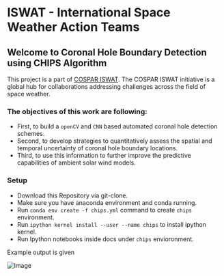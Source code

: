 # ISWAT - International Space Weather Action Teams
## Welcome to Coronal Hole Boundary Detection using CHIPS Algorithm

This project is a part of [COSPAR ISWAT](https://www.iswat-cospar.org/iswat-cospar). The COSPAR ISWAT initiative is a global hub for collaborations addressing challenges across the field of space weather.


### The objectives of this work are following: 
- First, to build a `openCV` and `CNN` based automated coronal hole detection schemes. 
- Second, to develop strategies to quantitatively assess the spatial and temporal uncertainty of coronal hole boundary locations. 
- Third, to use this information to further improve the predictive capabilities of ambient solar wind models.

### Setup 
- Download this Repository via git-clone.
- Make sure you have anaconda environment and conda running.
- Run `conda env create -f chips.yml` command to create `chips` environment.
- Run `ipython kernel install --user --name chips` to install ipython kernel.
- Run Ipython notebooks inside docs under `chips` envioronment.

Example output is given 

![Image](https://github.com/shibaji7/ISWAT_CV/blob/main/iswat_mva/data/mva.Figure03.png)
